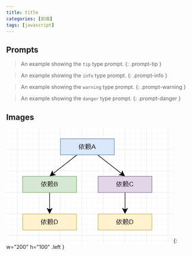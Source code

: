 ```yaml
---
title: title
categories: [前端]
tags: [javascript]
---
```


## Prompts

<!-- markdownlint-capture -->
<!-- markdownlint-disable -->
> An example showing the `tip` type prompt.
{: .prompt-tip }

> An example showing the `info` type prompt.
{: .prompt-info }

> An example showing the `warning` type prompt.
{: .prompt-warning }

> An example showing the `danger` type prompt.
{: .prompt-danger }
<!-- markdownlint-restore -->


## Images

![Desktop View](/assets/img/202403111235.png){: w="200" h="100" .left }
